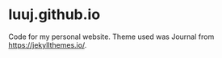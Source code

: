 # luuj.github.io
Code for my personal website. Theme used was Journal from https://jekyllthemes.io/. 
